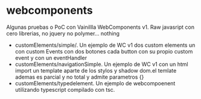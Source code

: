 # webcomponents

Algunas pruebas o PoC con Vainillla WebComponents v1. Raw javasript con cero librerias, no jquery no polymer... nothing

* customElements/simple/. Un ejemplo de WC v1 dos custom elements un con custom Events con dos botones cada button con su propio custom event y con un eventHandler
* customElements/navigationSimple. Un ejemplo de WC v1 con un html import un template aparte de los stylos y shadow dom.el temlate ademas es parcial y no total y admite parametros {}
* customElements/typedelement. Un ejemplo de webcompoenent utilizando typescript compilado con tsc. 



